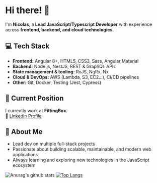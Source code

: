# Hi there! 👋

I'm **Nicolas**, a **Lead JavaScript/Typescript Developer** with experience across **frontend, backend, and cloud technologies**.  

## 💻 Tech Stack

- **Frontend:** Angular 8+, HTML5, CSS3, Sass, Angular Material  
- **Backend:** Node.js, NestJS, REST & GraphQL APIs  
- **State management & tooling:** RxJS, NgRx, Nx  
- **Cloud & DevOps:** AWS (Lambda, S3, EC2…), CI/CD pipelines  
- **Other:** Git, Docker, Testing (Jest, Cypress)

## 🌱 Current Position

I currently work at **FittingBox**.  
🔗 [LinkedIn Profile](https://www.linkedin.com/in/nicolas-riot/)

## 🚀 About Me

- Lead dev on multiple full-stack projects  
- Passionate about building scalable, maintainable, and modern web applications  
- Always learning and exploring new technologies in the JavaScript ecosystem



![Anurag's github stats](https://github-readme-stats.vercel.app/api?username=nicoWeb31)
[![Top Langs](https://github-readme-stats.vercel.app/api/top-langs/?username=nicoWeb31)](https://github.com/nicoWeb31/github-readme-stats)

<!--
**nicoWeb31/nicoWeb31** is a ✨ _special_ ✨ repository because its `README.md` (this file) appears on your GitHub profile.

Here are some ideas to get you started:

- 🔭 I’m currently working on ...

- 👯 I’m looking to collaborate on ...
- 🤔 I’m looking for help with ...
- 💬 Ask me about ...
- 📫 How to reach me: ...
- 😄 Pronouns: ...
- ⚡ Fun fact: ...
-->
